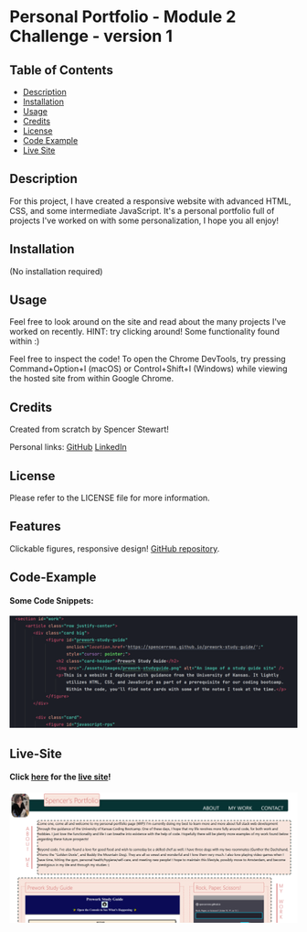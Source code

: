 # Personal Portfolio - Module 2 Challenge - version 1

## Table of Contents

- [Description](#description)
- [Installation](#installation)
- [Usage](#usage)
- [Credits](#credits)
- [License](#license)
- [Code Example](#Code-Example)
- [Live Site](#Live-Site)

## Description
For this project, I have created a responsive website with advanced HTML, CSS, and some intermediate JavaScript.
It's a personal portfolio full of projects I've worked on with some personalization, I hope you all enjoy!

## Installation

(No installation required)

## Usage

Feel free to look around on the site and read about the many projects I've worked on recently. HINT: try clicking
around! Some functionality found within :)

Feel free to inspect the code! To open the Chrome DevTools,
try pressing Command+Option+I (macOS) or Control+Shift+I (Windows) while viewing the hosted site from within
Google Chrome.

## Credits

Created from scratch by Spencer Stewart!

Personal links:
[GitHub](https://github.com/SpencerRSMS/)
[LinkedIn](https://www.linkedin.com/in/r-spencer-stewart/)

## License

Please refer to the LICENSE file for more information.

## Features

Clickable figures, responsive design!
[GitHub repository](https://github.com/SpencerRSMS/portfolio-v1).

## Code-Example
#### Some Code Snippets:
![image](./assets/images/example-html.png)

## Live-Site
#### Click [here](https://spencerrsms.github.io/portfolio-v1/) for the [live site](https://spencerrsms.github.io/portfolio-v1/)!
![image](./assets/images/live-site.png)
